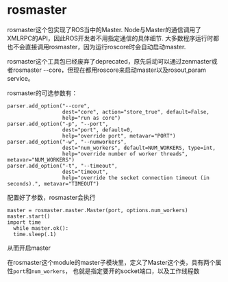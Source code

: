 # rosmaster

rosmaster这个包实现了ROS当中的Master. Node与Master的通信调用了XMLRPC的API，因此ROS开发者不用指定通信的具体细节. 大多数程序运行时都也不会直接调用rosmaster，因为运行roscore时会自动启动master.

rosmaster这个工具包已经废弃了deprecated，原先启动可以通过zenmaster或者rosmaster --core，但现在都用roscore来启动master以及rosout,param service。

rosmaster的可选参数有：
```
parser.add_option("--core",
                  dest="core", action="store_true", default=False,
                  help="run as core")
parser.add_option("-p", "--port",
                  dest="port", default=0,
                  help="override port", metavar="PORT")
parser.add_option("-w", "--numworkers",
                  dest="num_workers", default=NUM_WORKERS, type=int,
                  help="override number of worker threads", metavar="NUM_WORKERS")
parser.add_option("-t", "--timeout",
                  dest="timeout",
                  help="override the socket connection timeout (in seconds).", metavar="TIMEOUT")
```

配置好了参数，rosmaster会执行
```
master = rosmaster.master.Master(port, options.num_workers)
master.start()
import time
  while master.ok():
  time.sleep(.1)
```
从而开启master

在rosmaster这个module的master子模块里，定义了Master这个类，具有两个属性`port`和`num_workers`，
也就是指定要开的socket端口，以及工作线程数
